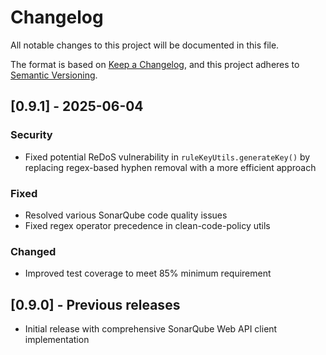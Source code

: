 # Changelog

All notable changes to this project will be documented in this file.

The format is based on [Keep a Changelog](https://keepachangelog.com/en/1.0.0/),
and this project adheres to [Semantic Versioning](https://semver.org/spec/v2.0.0.html).

## [0.9.1] - 2025-06-04

### Security
- Fixed potential ReDoS vulnerability in `ruleKeyUtils.generateKey()` by replacing regex-based hyphen removal with a more efficient approach

### Fixed
- Resolved various SonarQube code quality issues
- Fixed regex operator precedence in clean-code-policy utils

### Changed
- Improved test coverage to meet 85% minimum requirement

## [0.9.0] - Previous releases
- Initial release with comprehensive SonarQube Web API client implementation
